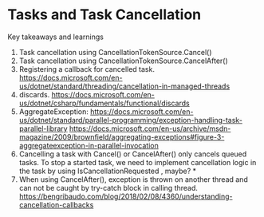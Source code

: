 # Tasks and Task Cancellation
Key takeaways and learnings
1. Task cancellation using CancellationTokenSource.Cancel()
2. Task cancellation using CancellationTokenSource.CancelAfter()
3. Registering a callback for cancelled task. https://docs.microsoft.com/en-us/dotnet/standard/threading/cancellation-in-managed-threads
4. discards. https://docs.microsoft.com/en-us/dotnet/csharp/fundamentals/functional/discards
5. AggregateException: https://docs.microsoft.com/en-us/dotnet/standard/parallel-programming/exception-handling-task-parallel-library https://docs.microsoft.com/en-us/archive/msdn-magazine/2009/brownfield/aggregating-exceptions#figure-3-aggregateexception-in-parallel-invocation
6. Cancelling a task with Cancel() or CancelAfter() only cancels queued tasks. To stop a started task, we need to implement cancellation logic in the task by using IsCancellationRequested , maybe? *
7. When using CancelAfter(), exception is thrown on another thread and can not be caught by try-catch block in calling thread. https://bengribaudo.com/blog/2018/02/08/4360/understanding-cancellation-callbacks

